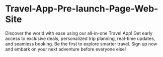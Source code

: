 # Travel-App-Pre-launch-Page-Web-Site
Discover the world with ease using our all-in-one Travel App! Get early access to exclusive deals, personalized trip planning, real-time updates, and seamless booking. Be the first to explore smarter travel. Sign up now and embark on your next adventure before everyone else!
